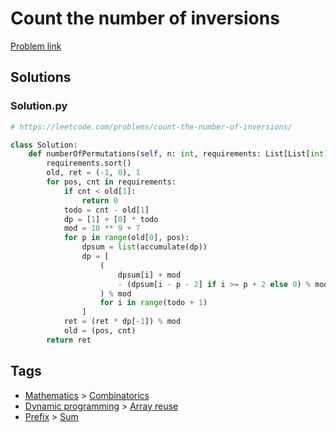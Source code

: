 # Count the number of inversions

[Problem link](https://leetcode.com/problems/count-the-number-of-inversions/)

## Solutions


### Solution.py
```py
# https://leetcode.com/problems/count-the-number-of-inversions/

class Solution:
    def numberOfPermutations(self, n: int, requirements: List[List[int]]) -> int:
        requirements.sort()
        old, ret = (-1, 0), 1
        for pos, cnt in requirements:
            if cnt < old[1]:
                return 0
            todo = cnt - old[1]
            dp = [1] + [0] * todo
            mod = 10 ** 9 + 7
            for p in range(old[0], pos):
                dpsum = list(accumulate(dp))
                dp = [
                    (
                        dpsum[i] + mod
                        - (dpsum[i - p - 2] if i >= p + 2 else 0) % mod
                    ) % mod
                    for i in range(todo + 1)
                ]
            ret = (ret * dp[-1]) % mod
            old = (pos, cnt)
        return ret
```
## Tags

* [Mathematics](/Collections/mathematics.md#mathematics) > [Combinatorics](/Collections/mathematics.md#combinatorics)
* [Dynamic programming](/Collections/dynamic-programming.md#dynamic-programming) > [Array reuse](/Collections/dynamic-programming.md#array-reuse)
* [Prefix](/Collections/prefix.md#prefix) > [Sum](/Collections/prefix.md#sum)
